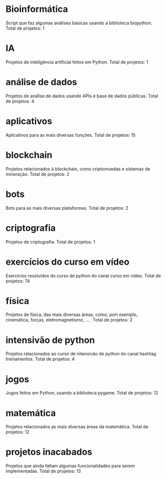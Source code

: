 # Bioinformática
Script que faz algumas análises básicas usando a biblioteca biopython. Total de projetos: 1
# IA
Projetos de inteligência artificial feitos em Python. Total de projetos: 1
# análise de dados
Projetos de análise de dados usando APIs e base de dados públicas. Total de projetos: 4
# aplicativos
Aplicativos para as mais diversas funções. Total de projetos: 15
# blockchain
Projetos relacionados à blockchain, como criptomoedas e sistemas de mineração. Total de projetos: 2
# bots
Bots para as mais diversas plataformas. Total de projetos: 2
# criptografia
Projetos de criptografia. Total de projetos: 1
# exercícios do curso em vídeo
Exercícios resolvidos do curso de python do canal curso em vídeo. Total de projetos: 74
# física
Projetos de física, das mais diversas áreas, como, port exemplo, cinemática, forças, eletromagnetismo, ... . Total de projetos: 2
# intensivão de python
Projetos ralacionados ao curso de intensivão de python do canal hashtag treinamentos. Total de projetos: 4
# jogos
Jogos feitos em Python, usando a biblioteca pygame. Total de projetos: 12
# matemática
Projetos relacionados as mais diversas áreas da matemática. Total de projetos: 12
# projetos inacabados
Projetos que ainda faltam algumas funcionalidades para serem implementadas. Total de projetos: 13
